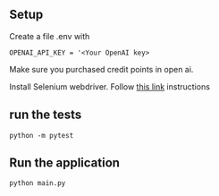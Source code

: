 ## Setup
Create a file .env with 
```
OPENAI_API_KEY = '<Your OpenAI key>
```

Make sure you purchased credit points in open ai.

Install Selenium webdriver. Follow [this link](https://www.geeksforgeeks.org/how-to-install-selenium-on-macos/) instructions

## run the tests
```
python -m pytest
```

## Run the application
```
python main.py
```
